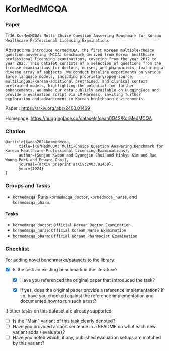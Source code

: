 # KorMedMCQA

### Paper

Title: `KorMedMCQA: Multi-Choice Question Answering Benchmark for Korean Healthcare Professional Licensing Examinations`

Abstract: `We introduce KorMedMCQA, the first Korean multiple-choice question answering (MCQA) benchmark derived from Korean healthcare professional licensing examinations, covering from the year 2012 to year 2023. This dataset consists of a selection of questions from the license examinations for doctors, nurses, and pharmacists, featuring a diverse array of subjects. We conduct baseline experiments on various large language models, including proprietary/open-source, multilingual/Korean-additional pretrained, and clinical context pretrained models, highlighting the potential for further enhancements. We make our data publicly available on HuggingFace and provide a evaluation script via LM-Harness, inviting further exploration and advancement in Korean healthcare environments.`


Paper : https://arxiv.org/abs/2403.01469

Homepage: https://huggingface.co/datasets/sean0042/KorMedMCQA


### Citation

```
@article{kweon2024kormedmcqa,
      title={KorMedMCQA: Multi-Choice Question Answering Benchmark for Korean Healthcare Professional Licensing Examinations},
      author={Sunjun Kweon and Byungjin Choi and Minkyu Kim and Rae Woong Park and Edward Choi},
      journal={arXiv preprint arXiv:2403.01469},
      year={2024}
}
```

### Groups and Tasks

* `kormedmcqa`: Runs `kormedmcqa_doctor`, `kormedmcqa_nurse`, and `kormedmcqa_pharm`.

#### Tasks

* `kormedmcqa_doctor`: `Official Korean Doctor Examination`
* `kormedmcqa_nurse`: `Official Korean Nurse Examination`
* `kormedmcqa_pharm`: `Official Korean Pharmacist Examination`

### Checklist

For adding novel benchmarks/datasets to the library:
* [x] Is the task an existing benchmark in the literature?
  * [x] Have you referenced the original paper that introduced the task?
  * [x] If yes, does the original paper provide a reference implementation? If so, have you checked against the reference implementation and documented how to run such a test?


If other tasks on this dataset are already supported:
* [ ] Is the "Main" variant of this task clearly denoted?
* [ ] Have you provided a short sentence in a README on what each new variant adds / evaluates?
* [ ] Have you noted which, if any, published evaluation setups are matched by this variant?
